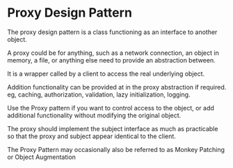 # Proxy Design Pattern

The proxy design pattern is a class functioning as an interface to another object.

A proxy could be for anything, such as a network connection, an object in memory, a file, or anything else need to provide an abstraction between.

It is a wrapper called by a client to access the real underlying object.

Addition functionality can be provided at in the proxy abstraction if required.
eg, caching, authorization, validation, lazy initialization, logging.

Use the Proxy pattern if you want to control access to the object, or add additional functionality without modifying the original object.

The proxy should implement the subject interface as much as practicable so that the proxy and subject appear identical to the client.

The Proxy Pattern may occasionally also be referred to as Monkey Patching or Object Augmentation


